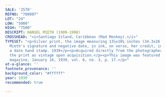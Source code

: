```yaml
---
SALE: '2570'
REFNO: "780807"
LOT: "24"
LOW: "5000"
HIGH: "7500"
DESCRIPT: HANSEL MIETH (1909-1998)
CROSSHEAD: "<i>Santiago Island, Caribbean (Mad Monkey).</i>"
TYPESET: "<p>Silver print, the image measuring 13½x10¼ inches (34.3x26 cm.), with
  Mieth's signature and negative date, in ink, on verso, her credit, in pencil, and
  a date hand stamp. 1939</p><p>Acquired directly from the photographer. Mieth described
  the print as vintage upon acquisition.</p><p>This image was featured in <em>Life</em>
  magazine, January 16, 1939, vol. 6, no. 3, p. 17.</p>"
at-a-glance: ''
footnote_provenance: ''
background_color: "#ffffff"
year: 1939
recommended: true

---
```

